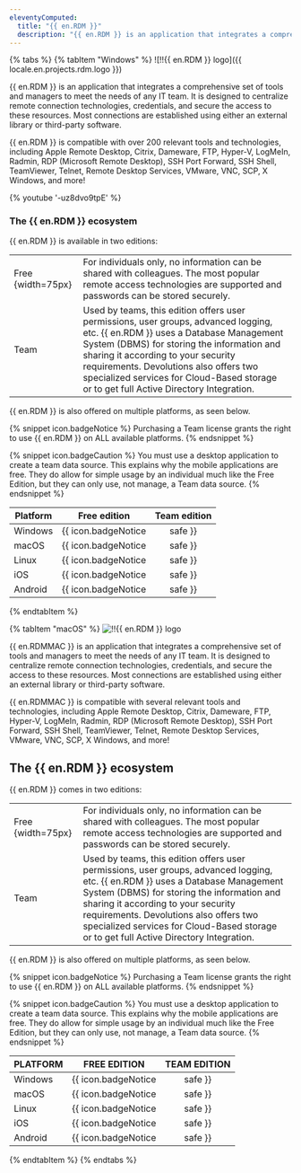 ```yaml
---
eleventyComputed:
  title: "{{ en.RDM }}"
  description: "{{ en.RDM }} is an application that integrates a comprehensive set of tools and managers to meet the needs of any IT team. It is designed to centralize remote connection technologies, credentials, and secure the access to these resources."
---
```

{% tabs %}
{% tabItem "Windows" %}
![!!{{ en.RDM }} logo]({{ locale.en.projects.rdm.logo }})

{{ en.RDM }} is an application that integrates a comprehensive set of tools and managers to meet the needs of any IT team. It is designed to centralize remote connection technologies, credentials, and secure the access to these resources. Most connections are established using either an external library or third-party software.

{{ en.RDM }} is compatible with over 200 relevant tools and technologies, including Apple Remote Desktop, Citrix, Dameware, FTP, Hyper-V, LogMeIn, Radmin, RDP (Microsoft Remote Desktop), SSH Port Forward, SSH Shell, TeamViewer, Telnet, Remote Desktop Services, VMware, VNC, SCP, X Windows, and more!

{% youtube '-uz8dvo9tpE' %}

### The {{ en.RDM }} ecosystem

{{ en.RDM }} is available in two editions:

|      |     |
| ---- | --- |
| Free {width=75px}| For individuals only, no information can be shared with colleagues. The most popular remote access technologies are supported and passwords can be stored securely. |
| Team | Used by teams, this edition offers user permissions, user groups, advanced logging, etc. {{ en.RDM }} uses a Database Management System (DBMS) for storing the information and sharing it according to your security requirements. Devolutions also offers two specialized services for Cloud-Based storage or to get full Active Directory Integration. |

{{ en.RDM }} is also offered on multiple platforms, as seen below.

{% snippet icon.badgeNotice %}
Purchasing a Team license grants the right to use {{ en.RDM }} on ALL available platforms.
{% endsnippet %}

{% snippet icon.badgeCaution %}
You must use a desktop application to create a team data source. This explains why the mobile applications are free. They do allow for simple usage by an individual much like the Free Edition, but they can only use, not manage, a Team data source.
{% endsnippet %}

| Platform | Free edition                  | Team edition                  |
| -------- |:----------------------------: |:----------------------------: |
| Windows  | {{ icon.badgeNotice | safe }} | {{ icon.badgeNotice | safe }} |
| macOS    | {{ icon.badgeNotice | safe }} | {{ icon.badgeNotice | safe }} |
| Linux    | {{ icon.badgeNotice | safe }} | {{ icon.badgeNotice | safe }} |
| iOS      | {{ icon.badgeNotice | safe }} | {{ icon.badgeNotice | safe }} |
| Android  | {{ icon.badgeNotice | safe }} | {{ icon.badgeNotice | safe }} |
{% endtabItem %}

{% tabItem "macOS" %}
![!!{{ en.RDM }} logo](https://webdevolutions.azureedge.net/images/projects/remote-desktop-manager/logos/remote-desktop-manager-color-shadow.svg)

{{ en.RDMMAC }} is an application that integrates a comprehensive set of tools and managers to meet the needs of any IT team. It is designed to centralize remote connection technologies, credentials, and secure the access to these resources. Most connections are established using either an external library or third-party software.

{{ en.RDMMAC }} is compatible with several relevant tools and technologies, including Apple Remote Desktop, Citrix, Dameware, FTP, Hyper-V, LogMeIn, Radmin, RDP (Microsoft Remote Desktop), SSH Port Forward, SSH Shell, TeamViewer, Telnet, Remote Desktop Services, VMware, VNC, SCP, X Windows, and more!

## The {{ en.RDM }} ecosystem

{{ en.RDM }} comes in two editions:

|      |     |
| ---- | --- |
| Free {width=75px}| For individuals only, no information can be shared with colleagues. The most popular remote access technologies are supported and passwords can be stored securely. |
| Team | Used by teams, this edition offers user permissions, user groups, advanced logging, etc. {{ en.RDM }} uses a Database Management System (DBMS) for storing the information and sharing it according to your security requirements. Devolutions also offers two specialized services for Cloud-Based storage or to get full Active Directory Integration. |

{{ en.RDM }} is also offered on multiple platforms, as seen below.

{% snippet icon.badgeNotice %}
Purchasing a Team license grants the right to use {{ en.RDM }} on ALL available platforms.
{% endsnippet %}

{% snippet icon.badgeCaution %}
You must use a desktop application to create a team data source. This explains why the mobile applications are free. They do allow for simple usage by an individual much like the Free Edition, but they can only use, not manage, a Team data source.
{% endsnippet %}

| PLATFORM | FREE EDITION                  | TEAM EDITION                  |
| -------- |:----------------------------: |:----------------------------: |
| Windows  | {{ icon.badgeNotice | safe }} | {{ icon.badgeNotice | safe }} |
| macOS    | {{ icon.badgeNotice | safe }} | {{ icon.badgeNotice | safe }} |
| Linux    | {{ icon.badgeNotice | safe }} | {{ icon.badgeNotice | safe }} |
| iOS      | {{ icon.badgeNotice | safe }} | {{ icon.badgeNotice | safe }} |
| Android  | {{ icon.badgeNotice | safe }} | {{ icon.badgeNotice | safe }} |
{% endtabItem %}
{% endtabs %}